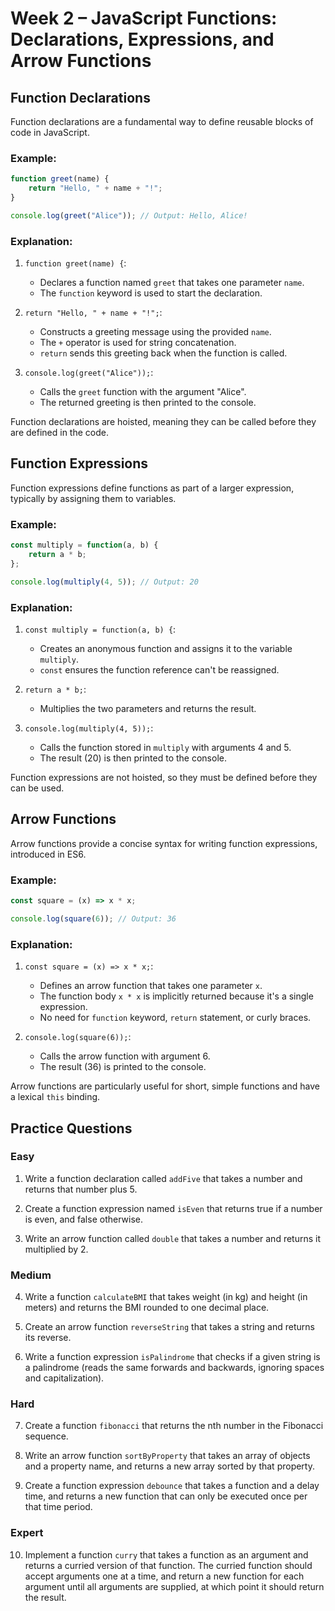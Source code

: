 # Week 2 – JavaScript Functions: Declarations, Expressions, and Arrow Functions

## Function Declarations

Function declarations are a fundamental way to define reusable blocks of code in JavaScript.

### Example:

```javascript
function greet(name) {
    return "Hello, " + name + "!";
}

console.log(greet("Alice")); // Output: Hello, Alice!
```

### Explanation:

1. `function greet(name) {`: 
   - Declares a function named `greet` that takes one parameter `name`.
   - The `function` keyword is used to start the declaration.

2. `return "Hello, " + name + "!";`:
   - Constructs a greeting message using the provided `name`.
   - The `+` operator is used for string concatenation.
   - `return` sends this greeting back when the function is called.

3. `console.log(greet("Alice"));`:
   - Calls the `greet` function with the argument "Alice".
   - The returned greeting is then printed to the console.

Function declarations are hoisted, meaning they can be called before they are defined in the code.

## Function Expressions

Function expressions define functions as part of a larger expression, typically by assigning them to variables.

### Example:

```javascript
const multiply = function(a, b) {
    return a * b;
};

console.log(multiply(4, 5)); // Output: 20
```

### Explanation:

1. `const multiply = function(a, b) {`:
   - Creates an anonymous function and assigns it to the variable `multiply`.
   - `const` ensures the function reference can't be reassigned.

2. `return a * b;`:
   - Multiplies the two parameters and returns the result.

3. `console.log(multiply(4, 5));`:
   - Calls the function stored in `multiply` with arguments 4 and 5.
   - The result (20) is then printed to the console.

Function expressions are not hoisted, so they must be defined before they can be used.

## Arrow Functions

Arrow functions provide a concise syntax for writing function expressions, introduced in ES6.

### Example:

```javascript
const square = (x) => x * x;

console.log(square(6)); // Output: 36
```

### Explanation:

1. `const square = (x) => x * x;`:
   - Defines an arrow function that takes one parameter `x`.
   - The function body `x * x` is implicitly returned because it's a single expression.
   - No need for `function` keyword, `return` statement, or curly braces.

2. `console.log(square(6));`:
   - Calls the arrow function with argument 6.
   - The result (36) is printed to the console.

Arrow functions are particularly useful for short, simple functions and have a lexical `this` binding.

## Practice Questions

### Easy

1. Write a function declaration called `addFive` that takes a number and returns that number plus 5.

2. Create a function expression named `isEven` that returns true if a number is even, and false otherwise.

3. Write an arrow function called `double` that takes a number and returns it multiplied by 2.

### Medium

4. Write a function `calculateBMI` that takes weight (in kg) and height (in meters) and returns the BMI rounded to one decimal place.

5. Create an arrow function `reverseString` that takes a string and returns its reverse.

6. Write a function expression `isPalindrome` that checks if a given string is a palindrome (reads the same forwards and backwards, ignoring spaces and capitalization).

### Hard

7. Create a function `fibonacci` that returns the nth number in the Fibonacci sequence.

8. Write an arrow function `sortByProperty` that takes an array of objects and a property name, and returns a new array sorted by that property.

9. Create a function expression `debounce` that takes a function and a delay time, and returns a new function that can only be executed once per that time period.

### Expert

10. Implement a function `curry` that takes a function as an argument and returns a curried version of that function. The curried function should accept arguments one at a time, and return a new function for each argument until all arguments are supplied, at which point it should return the result.
